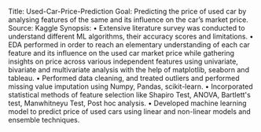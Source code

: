 Title: Used-Car-Price-Prediction
Goal: Predicting the price of used car by analysing features of the same and its influence on the car’s market price.
Source: Kaggle
Synopsis:
•	Extensive literature survey was conducted to understand different ML algorithms, their accuracy scores and limitations.
•	EDA performed in order to reach an elementary understanding of each car feature and its influence on the used car market price while gathering insights on price across various independent features using univariate, bivariate and multivariate analysis with the help of matplotlib, seaborn and tableau.
•	Performed data cleaning, and treated outliers and performed missing value imputation using Numpy, Pandas, scikit-learn. 
•	Incorporated statistical methods of feature selection like Shapiro Test, ANOVA, Bartlett's test, Manwhitneyu Test, Post hoc analysis.
•	Developed machine learning model to predict price of used cars using linear and non-linear models and ensemble techniques.
